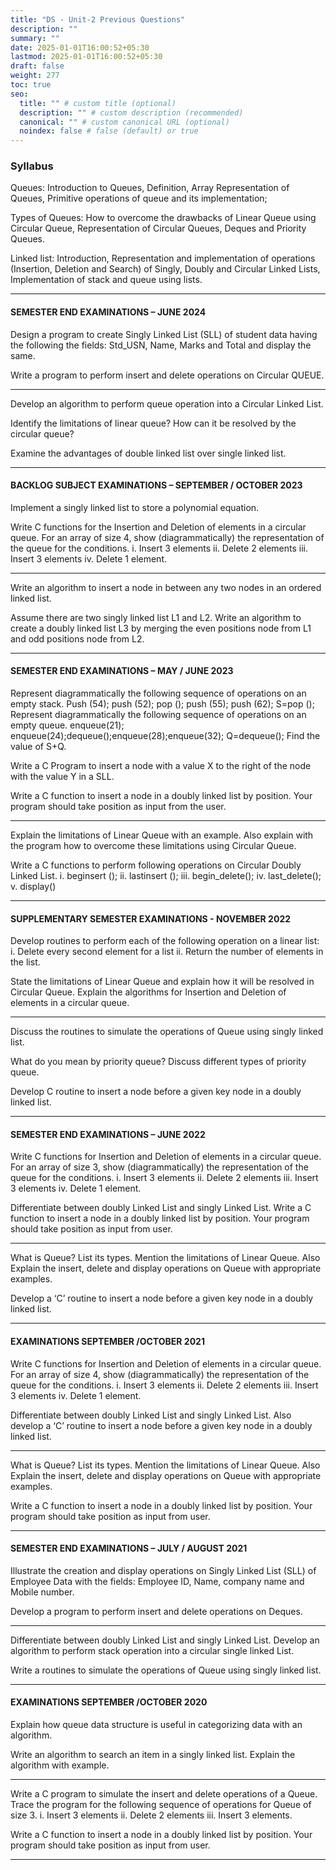 ```yaml
---
title: "DS - Unit-2 Previous Questions"
description: ""
summary: ""
date: 2025-01-01T16:00:52+05:30
lastmod: 2025-01-01T16:00:52+05:30
draft: false
weight: 277
toc: true
seo:
  title: "" # custom title (optional)
  description: "" # custom description (recommended)
  canonical: "" # custom canonical URL (optional)
  noindex: false # false (default) or true
---
```


### Syllabus

Queues: Introduction to Queues, Definition, Array Representation of Queues, Primitive operations of queue and its implementation; 

Types of Queues: How to overcome the drawbacks of Linear Queue using Circular Queue, Representation of Circular Queues, Deques and Priority Queues.

Linked list: Introduction, Representation and implementation of operations (Insertion, Deletion and Search) of Singly, Doubly and Circular Linked Lists, Implementation of stack and queue using lists.

___

#### SEMESTER END EXAMINATIONS – JUNE 2024


Design a program to create Singly Linked List (SLL) of student data having the following the fields: Std_USN, Name, Marks and Total and display the same.

Write a program to perform insert and delete operations on Circular QUEUE.

___

Develop an algorithm to perform queue operation into a Circular Linked List.

Identify the limitations of linear queue? How can it be resolved by the circular queue?

Examine the advantages of double linked list over single linked list.

___

#### BACKLOG SUBJECT EXAMINATIONS – SEPTEMBER / OCTOBER 2023


Implement a singly linked list to store a polynomial equation.

Write C functions for the Insertion and Deletion of elements in a circular queue. For an array of size 4, show (diagrammatically) the representation of the queue for the conditions.
i. Insert 3 elements
ii. Delete 2 elements
iii. Insert 3 elements
iv. Delete 1 element.

___

Write an algorithm to insert a node in between any two nodes in an ordered linked list.

Assume there are two singly linked list L1 and L2. Write an algorithm to create a doubly linked list L3 by merging the even positions node from L1 and odd positions node from L2.

____
#### SEMESTER END EXAMINATIONS – MAY / JUNE 2023

Represent diagrammatically the following sequence of operations on an empty stack.
Push (54); push (52); pop (); push (55); push (62); S=pop ();
Represent diagrammatically the following sequence of operations on an empty queue.
enqueue(21); enqueue(24);dequeue();enqueue(28);enqueue(32);
Q=dequeue();
Find the value of S+Q.

Write a C Program to insert a node with a value X to the right of the node with the value Y in a SLL.

Write a C function to insert a node in a doubly linked list by position. Your program should take position as input from the user.

_____

Explain the limitations of Linear Queue with an example. Also explain with the program how to overcome these limitations using Circular Queue.

Write a C functions to perform following operations on Circular Doubly Linked List.
i. beginsert ();
ii. lastinsert ();
iii. begin_delete();
iv. last_delete();
v. display()


____

#### SUPPLEMENTARY SEMESTER EXAMINATIONS - NOVEMBER 2022

Develop routines to perform each of the following operation on a linear list:
i. Delete every second element for a list
ii. Return the number of elements in the list.

State the limitations of Linear Queue and explain how it will be
resolved in Circular Queue. Explain the algorithms for Insertion and Deletion of elements in a circular queue.

___

Discuss the routines to simulate the operations of Queue using singly linked list.

What do you mean by priority queue? Discuss different types of priority queue.

Develop C routine to insert a node before a given key node in a doubly linked list.

____

#### SEMESTER END EXAMINATIONS – JUNE 2022

Write C functions for Insertion and Deletion of elements in a circular queue. For an array of size 3, show (diagrammatically) the representation of the queue for the conditions.
i. Insert 3 elements
ii. Delete 2 elements
iii. Insert 3 elements
iv. Delete 1 element.

Differentiate between doubly Linked List and singly Linked List. Write a C function to insert a node in a doubly linked list by position. Your program should take position as input from user.

___

What is Queue? List its types. Mention the limitations of Linear Queue. Also Explain the insert, delete and display operations on Queue with appropriate examples.

Develop a ‘C’ routine to insert a node before a given key node in a doubly linked list.

___

#### EXAMINATIONS SEPTEMBER /OCTOBER 2021


Write C functions for Insertion and Deletion of elements in a circular queue. For an array of size 4, show (diagrammatically) the representation of the queue for the conditions.
i. Insert 3 elements
ii. Delete 2 elements
iii. Insert 3 elements
iv. Delete 1 element.

Differentiate between doubly Linked List and singly Linked List. Also develop a ‘C’ routine to insert a node before a given key node in a doubly linked list.

_____

What is Queue? List its types. Mention the limitations of Linear Queue. Also Explain the insert, delete and display operations on Queue with appropriate examples.

Write a C function to insert a node in a doubly linked list by position. Your program should take position as input from user.

____

#### SEMESTER END EXAMINATIONS – JULY / AUGUST 2021

Illustrate the creation and display operations on Singly Linked List (SLL) of Employee Data with the fields: Employee ID, Name, company name and Mobile number.

Develop a program to perform insert and delete operations on
Deques.

___

Differentiate between doubly Linked List and singly Linked List. Develop an algorithm to perform stack operation into a circular single linked List.

Write a routines to simulate the operations of Queue using singly linked list.

____

#### EXAMINATIONS SEPTEMBER /OCTOBER 2020

Explain how queue data structure is useful in categorizing data with an algorithm.

Write an algorithm to search an item in a singly linked list. Explain the algorithm with example.

___

Write a C program to simulate the insert and delete operations of a Queue. Trace the program for the following sequence of operations for Queue of
size 3.
i. Insert 3 elements ii. Delete 2 elements iii. Insert 3 elements.

Write a C function to insert a node in a doubly linked list by position. Your program should take position as input from user.


___


